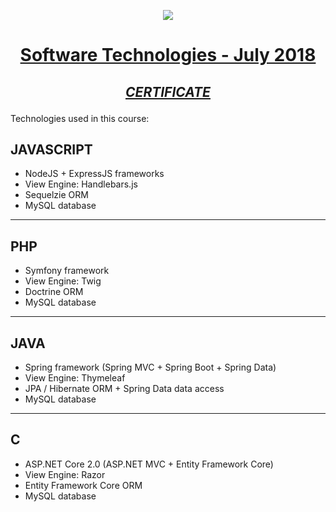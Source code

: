 <p align="center"><img src="https://softuni.bg/content/images/svg-logos/software-university-logo.svg"  /></p>

# <a href="https://softuni.bg/trainings/1940/software-technologies-july-2018"><p align="center">Software Technologies - July 2018<p></a>

## <p align="center"> <a href="https://softuni.bg/certificates/details/56728/42902bf4" > _CERTIFICATE_ </a> </p>

Technologies used in this course:

## JAVASCRIPT

- NodeJS + ExpressJS frameworks
- View Engine: Handlebars.js
- Sequelzie ORM
- MySQL database

---

## PHP

- Symfony framework
- View Engine: Twig
- Doctrine ORM
- MySQL database

---

## JAVA

- Spring framework (Spring MVC + Spring Boot + Spring Data)
- View Engine: Thymeleaf
- JPA / Hibernate ORM + Spring Data data access
- MySQL database

---

## C

- ASP.NET Core 2.0 (ASP.NET MVC + Entity Framework Core)
- View Engine: Razor
- Entity Framework Core ORM
- MySQL database
